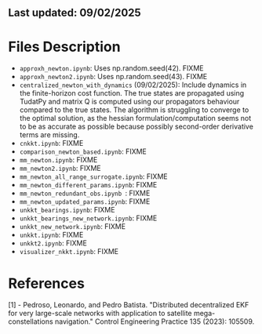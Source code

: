 ## Last updated: 09/02/2025
# Files Description


- `approxh_newton.ipynb`: Uses np.random.seed(42). FIXME
- `approxh_newton2.ipynb`: Uses np.random.seed(43). FIXME
- `centralized_newton_with_dynamics` (09/02/2025): Include dynamics in the finite-horizon cost function. The true states are propagated using TudatPy and matrix Q is computed using our propagators behaviour compared to the true states. The algorithm is struggling to converge to the optimal solution, as the hessian formulation/computation seems not to be as accurate as possible because possibly second-order derivative terms are missing.
- `cnkkt.ipynb`: FIXME
- `comparison_newton_based.ipynb`: FIXME
- `mm_newton.ipynb`: FIXME
- `mm_newton2.ipynb`: FIXME
- `mm_newton_all_range_surrogate.ipynb`: FIXME
- `mm_newton_different_params.ipynb`: FIXME
- `mm_newton_redundant_obs.ipynb `: FIXME
- `mm_newton_updated_params.ipynb`: FIXME
- `unkkt_bearings.ipynb`: FIXME
- `unkkt_bearings_new_network.ipynb`: FIXME
- `unkkt_new_network.ipynb`: FIXME
- `unkkt.ipynb`: FIXME
- `unkkt2.ipynb`: FIXME
- `visualizer_nkkt.ipynb`: FIXME


# References
[1] - Pedroso, Leonardo, and Pedro Batista. "Distributed decentralized EKF for very large-scale networks with application to satellite mega-constellations navigation." Control Engineering Practice 135 (2023): 105509.